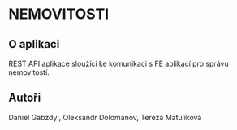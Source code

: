 # NEMOVITOSTI

## O aplikaci
REST API aplikace sloužící ke komunikaci s FE aplikací pro správu nemovitostí.

## Autoři
Daniel Gabzdyl, Oleksandr Dolomanov, Tereza Matulíková

